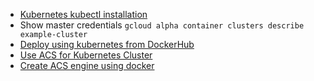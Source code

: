 - [Kubernetes kubectl installation](https://code.google.com/p/google-cloud-sdk/issues/detail?id=336#c8)
- Show master credentials `gcloud alpha container clusters describe example-cluster`
- [Deploy using kubernetes from DockerHub](http://blog.wercker.com/deploying-a-microservice-to-kubernetes)
- [Use ACS for Kubernetes Cluster](https://medium.com/devoops-and-universe/your-very-own-kubernetes-cluster-on-azure-acs-9ea758dcf100#.no84wrys5)
- [Create ACS engine using docker](https://github.com/Azure/acs-engine)
